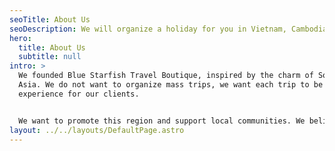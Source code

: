 ```yaml
---
seoTitle: About Us
seoDescription: We will organize a holiday for you in Vietnam, Cambodia and Laos.
hero:
  title: About Us
  subtitle: null
intro: >
  We founded Blue Starfish Travel Boutique, inspired by the charm of Southeast
  Asia. We do not want to organize mass trips, we want each trip to be a unique
  experience for our clients.


  We want to promote this region and support local communities. We believe that thanks to this we will guarantee you authentic and unforgettable moments in this part of Asia.
layout: ../../layouts/DefaultPage.astro
---
```

